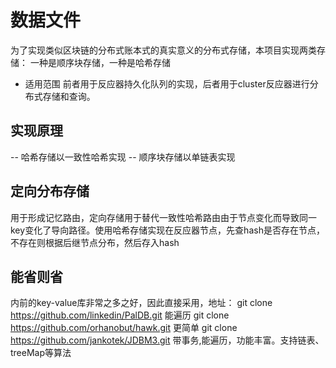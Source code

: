 # 数据文件
为了实现类似区块链的分布式账本式的真实意义的分布式存储，本项目实现两类存储：
 一种是顺序块存储，一种是哈希存储
- 适用范围
前者用于反应器持久化队列的实现，后者用于cluster反应器进行分布式存储和查询。
## 实现原理
-- 哈希存储以一致性哈希实现
-- 顺序块存储以单链表实现
## 定向分布存储
用于形成记忆路由，定向存储用于替代一致性哈希路由由于节点变化而导致同一key变化了导向路径。使用哈希存储实现在反应器节点，先查hash是否存在节点，不存在则根据后继节点分布，然后存入hash

## 能省则省
内前的key-value库非常之多之好，因此直接采用，地址：
git clone https://github.com/linkedin/PalDB.git  能遍历
git clone https://github.com/orhanobut/hawk.git  更简单
git clone https://github.com/jankotek/JDBM3.git 带事务,能遍历，功能丰富。支持链表、treeMap等算法